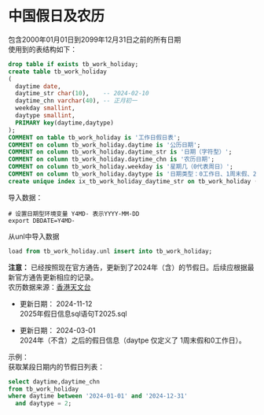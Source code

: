# 中国假日及农历  
包含2000年01月01日到2099年12月31日之前的所有日期  
使用到的表结构如下：  
```sql
drop table if exists tb_work_holiday;
create table tb_work_holiday
(
  daytime date,       
  daytime_str char(10),    -- 2024-02-10
  daytime_chn varchar(40), -- 正月初一
  weekday smallint,
  daytype smallint,
  PRIMARY key(daytime,daytype)
);
COMMENT on table tb_work_holiday is '工作日假日表';
COMMENT on column tb_work_holiday.daytime is '公历日期';
COMMENT on column tb_work_holiday.daytime_str is '日期（字符型）';
COMMENT on column tb_work_holiday.daytime_chn is '农历日期';
COMMENT on column tb_work_holiday.weekday is '星期几（0代表周日）';
COMMENT on column tb_work_holiday.daytype is '日期类型：0工作日、1周末假、2节日假';
create unique index ix_tb_work_holiday_daytime_str on tb_work_holiday (daytime_str,daytype); 
```
导入数据：  
```shell
# 设置日期型环境变量 Y4MD- 表示YYYY-MM-DD
export DBDATE=Y4MD-
```
从unl中导入数据  
```sql
load from tb_work_holiday.unl insert into tb_work_holiday;
```

**注意：**
已经按照现在官方通告，更新到了2024年（含）的节假日。后续应根据最新官方通告更新相应的记录。  
农历数据来源：[香港天文台](https://www.hko.gov.hk/sc/gts/time/conversion.htm)  
- 更新日期： 2024-11-12  
2025年假日信息sql语句T2025.sql  

- 更新日期： 2024-03-01  
2024年（不含）之后的假日信息（daytpe 仅定义了 1周末假和0工作日）。  

示例：    
获取某段日期内的节假日列表：  
```sql
select daytime,daytime_chn 
from tb_work_holiday 
where daytime between '2024-01-01' and '2024-12-31' 
  and daytype = 2;
```